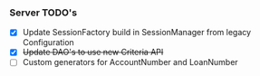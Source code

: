 ### Server TODO's

  - [x] Update SessionFactory build in SessionManager from legacy Configuration
  - [x] ~~Update DAO's to use new Criteria API~~
  - [ ] Custom generators for AccountNumber and LoanNumber
